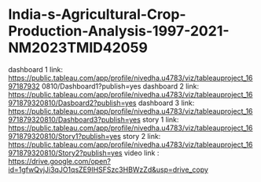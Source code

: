 # India-s-Agricultural-Crop-Production-Analysis-1997-2021-NM2023TMID42059
dashboard 1 link: https://public.tableau.com/app/profile/nivedha.u4783/viz/tableauproject_1697187932
0810/Dashboard1?publish=yes
dashboard 2 link: https://public.tableau.com/app/profile/nivedha.u4783/viz/tableauproject_16971879320810/Dasboard2?publish=yes
dashboard 3 link: https://public.tableau.com/app/profile/nivedha.u4783/viz/tableauproject_16971879320810/Dashboard3?publish=yes
story 1 link: https://public.tableau.com/app/profile/nivedha.u4783/viz/tableauproject_16971879320810/Story1?publish=yes
story 2 link: https://public.tableau.com/app/profile/nivedha.u4783/viz/tableauproject_16971879320810/Story2?publish=yes
video link : https://drive.google.com/open?id=1gfwQvjJi3qJO1qsZE9IHSFSzc3HBWzZd&usp=drive_copy

